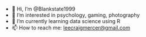 - 👋 Hi, I’m @Blankstate1999
- 👀 I’m interested in psychology, gaming, photography
- 🌱 I’m currently learning data science using R
- 📫 How to reach me: leecraigmercer@gmail.com

<!---
Blankstate1999/Blankstate1999 is a ✨ special ✨ repository because its `README.md` (this file) appears on your GitHub profile.
You can click the Preview link to take a look at your changes.
--->
